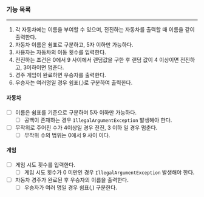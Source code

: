 ### 기능 목록
---
1. 각 자동차에는 이름을 부여할 수 있으며, 전진하는 자동차를 출력할 때 이름을 같이 출력한다.
2. 자동차 이름은 쉼표로 구분하고, 5자 이하만 가능하다.
3. 사용자는 자동차의 이동 횟수를 입력한다.
4. 전진하는 조건은 0에서 9 사이에서 랜덤값을 구한 후 랜덤 값이 4 이상이면 전진하고, 3이하이면 멈춘다.
5. 경주 게임이 완료하면 우승자를 출력한다.
6. 우승자는 여러명일 경우 쉼표(,)로 구분하여 출력한다.

#### 자동차
- [ ] 이름은 쉼표를 기준으로 구분하며 5자 이하만 가능하다.
    - [ ] 공백이 존재하는 경우 `IllegalArgumentException` 발생해야 한다.
- [ ] 무작위로 주어진 수가 4이상일 경우 전진, 3 이하 일 경우 멈춘다.
    - [ ] 무작위 수의 범위는 0에서 9 사이 이다.

#### 게임
- [ ] 게임 시도 횟수를 입력한다.
    - [ ] 게임 시도 횟수가 0 미만인 경우 `IllegalArgumentException` 발생해야 한다.
- [ ] 자동차 경주가 완료된 후 우승자의 이름을 출력한다.
    - [ ] 우승자가 여러 명일 경우 쉼표(,) 구분한다.